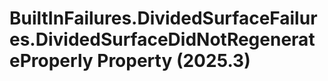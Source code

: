 # BuiltInFailures.DividedSurfaceFailures.DividedSurfaceDidNotRegenerateProperly Property (2025.3)

﻿